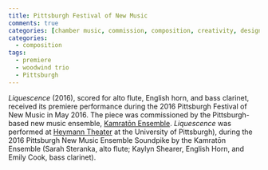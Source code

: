 ```yaml
---
title: Pittsburgh Festival of New Music
comments: true
categories: [chamber music, commission, composition, creativity, design, New Music, News, Pittsburgh, Premiere]
categories: 
  - composition
tags:
  - premiere
  - woodwind trio
  - Pittsburgh
---
```

_Liquescence_ (2016), scored for alto flute, English horn, and bass clarinet, received its premiere performance during the 2016 Pittsburgh Festival of New Music in May 2016. The piece was commissioned by the Pittsburgh-based new music ensemble, [Kamratōn Ensemble][kamraton]. _Liquescence_ was performed at <a href="https://www.google.com/maps?q=heymann+theater+pittsburgh&oe=utf-8&um=1&ie=UTF-8&sa=X&ved=0ahUKEwj-tOLcxuLMAhVBRyYKHb60DmQQ_AUIBygB">Heymann Theater</a> at the University of Pittsburgh), during the 2016 Pittsburgh New Music Ensemble Soundpike by the Kamratōn Ensemble (Sarah Steranka, alto flute; Kaylyn Shearer, English Horn, and Emily Cook, bass clarinet).


[kamraton]: https://www.kamraton.org
